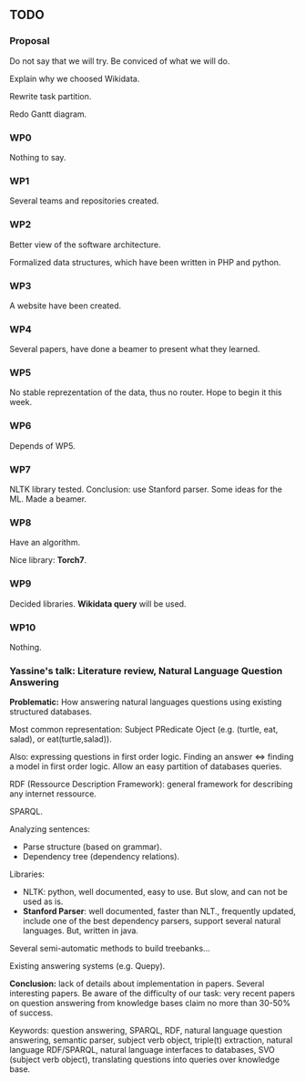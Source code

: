 ## TODO

### Proposal

Do not say that we will try. Be conviced of what we will do.

Explain why we choosed Wikidata.

Rewrite task partition.

Redo Gantt diagram.

### WP0

Nothing to say.

### WP1

Several teams and repositories created.

### WP2

Better view of the software architecture.

Formalized data structures, which have been written in PHP and python.

### WP3

A website have been created.

### WP4

Several papers, have done a beamer to present what they learned.

### WP5

No stable reprezentation of the data, thus no router. Hope to begin it this week.

### WP6

Depends of WP5.

### WP7

NLTK library tested. Conclusion: use Stanford parser. Some ideas for the ML. Made a beamer.

### WP8

Have an algorithm.

Nice library: **Torch7**.

### WP9

Decided libraries. **Wikidata query** will be used.

### WP10

Nothing.

### Yassine's talk: Literature review, Natural Language Question Answering

**Problematic:** How answering natural languages questions using existing structured databases.

Most common representation: Subject PRedicate Oject (e.g. (turtle, eat, salad), or eat(turtle,salad)).

Also: expressing questions in first order logic. Finding an answer <=> finding a model in first order logic.
Allow an easy partition of databases queries.

RDF (Ressource Description Framework): general framework for describing any internet ressource.

SPARQL.

Analyzing sentences:

* Parse structure (based on grammar).
* Dependency tree (dependency relations).

Libraries:

* NLTK: python, well documented, easy to use. But slow, and can not be used as is.
* **Stanford Parser**: well documented, faster than NLT., frequently updated, include one of the best dependency parsers, support several natural languages. But, written in java.

Several semi-automatic methods to build treebanks...

Existing answering systems (e.g. Quepy).

**Conclusion:** lack of details about implementation in papers. Several interesting papers.
Be aware of the difficulty of our task: very recent papers on question answering from knowledge bases claim no more than 30-50% of success.

Keywords: question answering, SPARQL, RDF, natural language question answering, semantic parser, subject verb object, triple(t) extraction, natural language RDF/SPARQL, natural language interfaces to databases, SVO (subject verb object), translating questions into queries over knowledge base.
